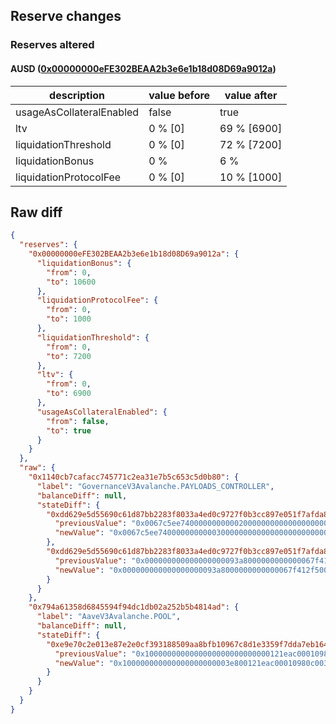 ## Reserve changes

### Reserves altered

#### AUSD ([0x00000000eFE302BEAA2b3e6e1b18d08D69a9012a](https://snowtrace.io/address/0x00000000eFE302BEAA2b3e6e1b18d08D69a9012a))

| description | value before | value after |
| --- | --- | --- |
| usageAsCollateralEnabled | false | true |
| ltv | 0 % [0] | 69 % [6900] |
| liquidationThreshold | 0 % [0] | 72 % [7200] |
| liquidationBonus | 0 % | 6 % |
| liquidationProtocolFee | 0 % [0] | 10 % [1000] |


## Raw diff

```json
{
  "reserves": {
    "0x00000000eFE302BEAA2b3e6e1b18d08D69a9012a": {
      "liquidationBonus": {
        "from": 0,
        "to": 10600
      },
      "liquidationProtocolFee": {
        "from": 0,
        "to": 1000
      },
      "liquidationThreshold": {
        "from": 0,
        "to": 7200
      },
      "ltv": {
        "from": 0,
        "to": 6900
      },
      "usageAsCollateralEnabled": {
        "from": false,
        "to": true
      }
    }
  },
  "raw": {
    "0x1140cb7cafacc745771c2ea31e7b5c653c5d0b80": {
      "label": "GovernanceV3Avalanche.PAYLOADS_CONTROLLER",
      "balanceDiff": null,
      "stateDiff": {
        "0xdd629e5d55690c61d87bb2283f8033a4ed0c9727f0b3cc897e051f7afda800a5": {
          "previousValue": "0x0067c5ee74000000000002000000000000000000000000000000000000000000",
          "newValue": "0x0067c5ee74000000000003000000000000000000000000000000000000000000"
        },
        "0xdd629e5d55690c61d87bb2283f8033a4ed0c9727f0b3cc897e051f7afda800a6": {
          "previousValue": "0x000000000000000000093a8000000000000067f412f500000000000000000000",
          "newValue": "0x000000000000000000093a8000000000000067f412f500000000000067c5ee75"
        }
      }
    },
    "0x794a61358d6845594f94dc1db02a252b5b4814ad": {
      "label": "AaveV3Avalanche.POOL",
      "balanceDiff": null,
      "stateDiff": {
        "0xe9e70c2e013e87e2e0cf393188509aa8bfb10967c8d1e3359f7dda7eb1648e4f": {
          "previousValue": "0x1000000000000000000000000000121eac00010980c003e88506000000000000",
          "newValue": "0x100000000000000000000003e800121eac00010980c003e8850629681c201af4"
        }
      }
    }
  }
}
```